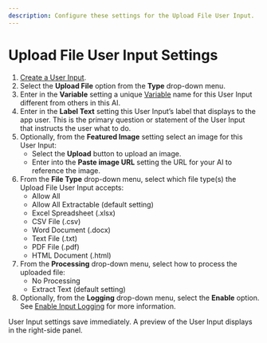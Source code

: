```yaml
---
description: Configure these settings for the Upload File User Input.
---
```


# Upload File User Input Settings

1. [Create a User Input](../create-a-user-input.md).
2. Select the **Upload File** option from the **Type** drop-down menu.
3. Enter in the **Variable** setting a unique [Variable](../what-is-a-variable.md) name for this User Input different from others in this AI.
4. Enter in the **Label Text** setting this User Input’s label that displays to the app user. This is the primary question or statement of the User Input that instructs the user what to do.
5. Optionally, from the **Featured Image** setting select an image for this User Input:
   * Select the **Upload** button to upload an image.
   * Enter into the **Paste image URL** setting the URL for your AI to reference the image.
6. From the **File Type** drop-down menu, select which file type(s) the Upload File User Input accepts:
   * Allow All
   * Allow All Extractable (default setting)
   * Excel Spreadsheet (.xlsx)
   * CSV File (.csv)
   * Word Document (.docx)
   * Text File (.txt)
   * PDF File (.pdf)
   * HTML Document (.html)
7. From the **Processing** drop-down menu, select how to process the uploaded file:
   * No Processing
   * Extract Text (default setting)
8. Optionally, from the **Logging** drop-down menu, select the **Enable** option. See [Enable Input Logging](../enable-input-logging.md) for more information.

User Input settings save immediately. A preview of the User Input displays in the right-side panel.
